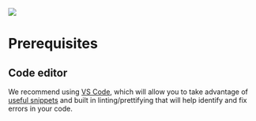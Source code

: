 ![](https://graphics.thomsonreuters.com/style-assets/images/logos/reuters-graphics-logo/svg/graphics-logo-color-dark.svg)

# Prerequisites

## Code editor

We recommend using [VS Code](https://code.visualstudio.com/), which will allow you to take advantage of [useful snippets](https://code.visualstudio.com/docs/editor/userdefinedsnippets) and built in linting/prettifying that will help identify and fix errors in your code.
